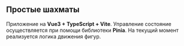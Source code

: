 ## Простые шахматы
Приложение на **Vue3 + TypeScript + Vite**. Управление состояние осуществляется при помощи библиотеки **Pinia**. На текущий момент реализуется логика движения фигур. 

